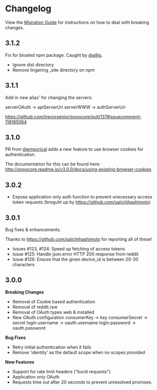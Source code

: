# Changelog

View the [Migration Guide](http://snoocore.readme.io/v3.0.0/docs/migration-guide) for instructions on how to deal with breaking changes.

## 3.1.2

Fix for bloated npm package. Caught by [@a9io](https://github.com/a9io).

- Ignore dist directory
- Remove lingering _site directory on npm

## 3.1.1

Add in new alias' for changing the servers:

serverOAuth -> apiServerUri
serverWWW -> authServerUri

https://github.com/trevorsenior/snoocore/pull/137#issuecomment-118185064

## 3.1.0

PR from [@empyrical](https://github.com/empyrical) adds a new feature to use browser cookies for authentication.

The documentation for this can be found here: http://snoocore.readme.io/v3.0.0/docs/using-existing-browser-cookies

## 3.0.2

- Expose application only auth function to prevent unecessary access token requests (broguht up by https://github.com/saiichihashimoto)


## 3.0.1

Bug fixes & enhancements.

Thanks to https://github.com/saiichihashimoto for reporting all of these!

- Issues #123, #124: Speed up fetching of access tokens
- Issue #125: Handle json.error HTTP 200 response from reddit
- Issue #126: Ensure that the given device_id is between 20-30 characters

## 3.0.0

**Breaking Changes**
- Removal of Cookie based authentication
- Removal of reddit.raw
- Removal of OAuth types web & installed
- New OAuth configuration
consumerKey → key
consumerSecret → secret
login.username → oauth.username
login.password → oauth.password


**Bug Fixes**
- Retry initial authentication when it fails
- Remove 'identity' as the default scope when no scopes provided


**New Features**
- Support for rate limit headers ("burst requests")
- Application only OAuth
- Requests time out after 20 seconds to prevent unresolved promises.
